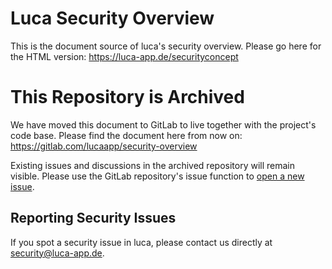# Luca Security Overview

This is the document source of luca's security overview.
Please go here for the HTML version: https://luca-app.de/securityconcept

# This Repository is Archived

We have moved this document to GitLab to live together with the project's code base. Please find the document here from now on: https://gitlab.com/lucaapp/security-overview

Existing issues and discussions in the archived repository will remain visible. Please use the GitLab repository's issue function to [open a new issue](https://gitlab.com/lucaapp/security-overview/-/issues/new).

## Reporting Security Issues

If you spot a security issue in luca, please contact us directly at security@luca-app.de.
